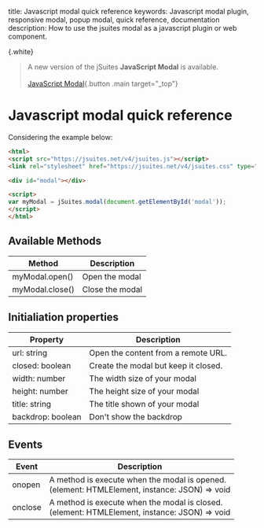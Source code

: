 title: Javascript modal quick reference
keywords: Javascript modal plugin, responsive modal, popup modal, quick reference, documentation
description: How to use the jsuites modal as a javascript plugin or web component.

{.white}
> A new version of the jSuites **JavaScript Modal** is available.
> <br><br>
> [JavaScript Modal](/docs/modal){.button .main target="_top"}

Javascript modal quick reference
================================

Considering the example below:

```html
<html>
<script src="https://jsuites.net/v4/jsuites.js"></script>
<link rel="stylesheet" href="https://jsuites.net/v4/jsuites.css" type="text/css" />

<div id="modal"></div>

<script>
var myModal = jSuites.modal(document.getElementById('modal'));
</script>
</html>
```

  
  

Available Methods
-----------------

| Method | Description |
| --- | --- |
| myModal.open() | Open the modal |
| myModal.close() | Close the modal |

  
  

Initialiation properties
------------------------

| Property | Description |
| --- | --- |
| url: string | Open the content from a remote URL. |
| closed: boolean | Create the modal but keep it closed. |
| width: number | The width size of your modal |
| height: number | The height size of your modal |
| title: string | The title shown of your modal |
| backdrop: boolean | Don't show the backdrop |

  
  

Events
------

| Event | Description |
| --- | --- |
| onopen | A method is execute when the modal is opened.  <br>(element: HTMLElement, instance: JSON) => void |
| onclose | A method is execute when the modal is closed.  <br>(element: HTMLElement, instance: JSON) => void |
